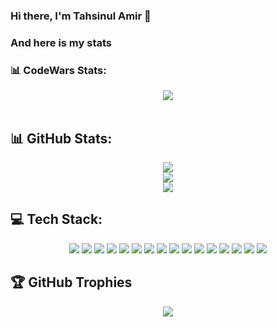 ### Hi there, I'm Tahsinul Amir 👋

### And here is my stats
### 📊 CodeWars Stats:
<p align="center"><img src="https://www.codewars.com/users/TahsinulAmir/badges/large"/><br /><br />

## 📊 GitHub Stats:
<p align="center"><img src=https://github-readme-stats.vercel.app/api?username=TahsinulAmir&theme=react&hide_border=false&include_all_commits=false&count_private=false /> <br />
<img src= https://github-readme-streak-stats.herokuapp.com/?user=TahsinulAmir&theme=react&hide_border=false /> <br />
<img src= https://github-readme-stats.vercel.app/api/top-langs/?username=TahsinulAmir&theme=react&hide_border=false&include_all_commits=false&count_private=false&layout=compact /> <br />
  </p>

## 💻 Tech Stack: 
<p align="center"> <img src= https://img.shields.io/badge/dart-%230175C2.svg?style=for-the-badge&logo=dart&logoColor=white />
  <img src= https://img.shields.io/badge/css3-%231572B6.svg?style=for-the-badge&logo=css3&logoColor=white />
  <img src= https://img.shields.io/badge/javascript-%23323330.svg?style=for-the-badge&logo=javascript&logoColor=%23F7DF1E />
  <img src= https://img.shields.io/badge/netlify-%23000000.svg?style=for-the-badge&logo=netlify&logoColor=#00C7B7 /> 
  <img src= https://img.shields.io/badge/firebase-%23039BE5.svg?style=for-the-badge&logo=firebase /> 
  <img src= https://img.shields.io/badge/bootstrap-%23563D7C.svg?style=for-the-badge&logo=bootstrap&logoColor=white />
  <img src= https://img.shields.io/badge/chakra-%234ED1C5.svg?style=for-the-badge&logo=chakraui&logoColor=white />
  <img src= https://img.shields.io/badge/CodeIgniter-%23EF4223.svg?style=for-the-badge&logo=codeIgniter&logoColor=white />
  <img src= https://img.shields.io/badge/Flutter-%2302569B.svg?style=for-the-badge&logo=Flutter&logoColor=white />
  <img src= https://img.shields.io/badge/node.js-6DA55F?style=for-the-badge&logo=node.js&logoColor=white />
  <img src= https://img.shields.io/badge/react-%2320232a.svg?style=for-the-badge&logo=react&logoColor=%2361DAFB />
  <img src= https://img.shields.io/badge/tailwindcss-%2338B2AC.svg?style=for-the-badge&logo=tailwind-css&logoColor=white />
  <img src= https://img.shields.io/badge/Adobe%20After%20Effects-9999FF.svg?style=for-the-badge&logo=Adobe%20After%20Effects&logoColor=white />
  <img src= https://img.shields.io/badge/adobephotoshop-%2331A8FF.svg?style=for-the-badge&logo=adobephotoshop&logoColor=white) />
  <img src= https://img.shields.io/badge/Adobe%20Premiere%20Pro-9999FF.svg?style=for-the-badge&logo=Adobe%20Premiere%20Pro&logoColor=white />
  <img src=https://img.shields.io/badge/Adobe%20XD-470137?style=for-the-badge&logo=Adobe%20XD&logoColor=#FF61F6 />
  </p>

## 🏆 GitHub Trophies
<p align="center"> <img src= https://github-profile-trophy.vercel.app/?username=TahsinulAmir&theme=discord&no-frame=false&no-bg=true&margin-w=4 /> </p>

<!-- Proudly created with GPRM ( https://gprm.itsvg.in ) -->
<!--
**TahsinulAmir/TahsinulAmir** is a ✨ _special_ ✨ repository because its `README.md` (this file) appears on your GitHub profile.

Here are some ideas to get you started:

- 🔭 I’m currently working on ...
- 🌱 I’m currently learning ...
- 👯 I’m looking to collaborate on ...
- 🤔 I’m looking for help with ...
- 💬 Ask me about ...
- 📫 How to reach me: ...
- 😄 Pronouns: ...
- ⚡ Fun fact: ...
-->

